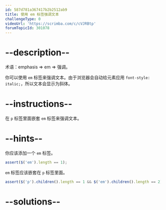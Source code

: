 ```yaml
---
id: 587d781a367417b2b2512ab9
title: 使用 em 标签强调文本
challengeType: 0
videoUrl: 'https://scrimba.com/c/cVJRBtp'
forumTopicId: 301078
---
```


# --description--

术语：emphasis => em => 强调。

你可以使用 `em` 标签来强调文本。由于浏览器会自动给元素应用 `font-style: italic;`，所以文本会显示为斜体。

# --instructions--

在 `p` 标签里面嵌套 `em` 标签来强调文本。

# --hints--

你应该添加一个 `em` 标签。

```js
assert($('em').length == 1);
```

`em` 标签应该嵌套在 `p` 标签里面。

```js
assert($('p').children().length == 1 && $('em').children().length == 2);
```

# --solutions--

